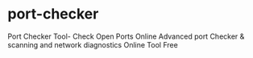 # port-checker
Port Checker Tool- Check Open Ports Online Advanced port Checker &amp; scanning and network diagnostics Online Tool Free
